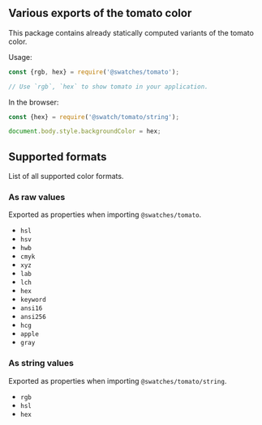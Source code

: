 ## Various exports of the tomato color

This package contains already statically computed variants of the tomato color.

Usage:
```js
const {rgb, hex} = require('@swatches/tomato');

// Use `rgb`, `hex` to show tomato in your application.
```

In the browser:
```js
const {hex} = require('@swatch/tomato/string');

document.body.style.backgroundColor = hex;
```

## Supported formats


List of all supported color formats.

### As raw values

Exported as properties when importing `@swatches/tomato`.

- `hsl`
- `hsv`
- `hwb`
- `cmyk`
- `xyz`
- `lab`
- `lch`
- `hex`
- `keyword`
- `ansi16`
- `ansi256`
- `hcg`
- `apple`
- `gray`

### As string values

Exported as properties when importing `@swatches/tomato/string`.

- `rgb`
- `hsl`
- `hex`
